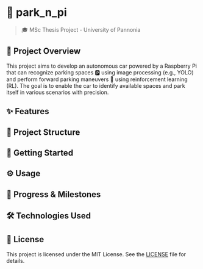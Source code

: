 # 🚗 park_n_pi
> 🎓 MSc Thesis Project - University of Pannonia

## 📝 Project Overview

This project aims to develop an autonomous car powered by a Raspberry Pi that can recognize parking spaces 🅿️ using image processing (e.g., YOLO) and perform forward parking maneuvers 🚙 using reinforcement learning (RL). The goal is to enable the car to identify available spaces and park itself in various scenarios with precision.


## ✨ Features

## 📁 Project Structure

## 🚀 Getting Started

## ⚙️ Usage

## 📅 Progress & Milestones

## 🛠️ Technologies Used

## 📜 License
This project is licensed under the MIT License. See the [LICENSE](https://github.com/targabor/park_n_pi/blob/main/LICENSE) file for details.
